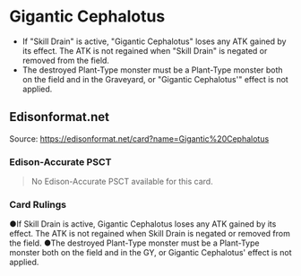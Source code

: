 # Gigantic Cephalotus

*   If "Skill Drain" is active, "Gigantic Cephalotus" loses any ATK gained by its effect. The ATK is not regained when "Skill Drain" is negated or removed from the field.
*   The destroyed Plant-Type monster must be a Plant-Type monster both on the field and in the Graveyard, or "Gigantic Cephalotus'" effect is not applied.

## Edisonformat.net

Source: https://edisonformat.net/card?name=Gigantic%20Cephalotus

### Edison-Accurate PSCT

> No Edison-Accurate PSCT available for this card.

### Card Rulings

●If Skill Drain is active, Gigantic Cephalotus loses any ATK gained by its effect. The ATK is not regained when Skill Drain is negated or removed from the field.
●The destroyed Plant-Type monster must be a Plant-Type monster both on the field and in the GY, or Gigantic Cephalotus' effect is not applied.
            